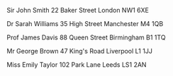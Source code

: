 Sir John Smith
22 Baker Street
London
NW1 6XE

Dr Sarah Williams
35 High Street
Manchester
M4 1QB

Prof James Davis
88 Queen Street
Birmingham
B1 1TQ

Mr George Brown
47 King's Road
Liverpool
L1 1JJ

Miss Emily Taylor
102 Park Lane
Leeds
LS1 2AN
